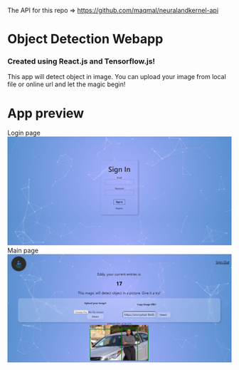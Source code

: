 The API for this repo => https://github.com/maqmal/neuralandkernel-api


# Object Detection Webapp
### Created using React.js and Tensorflow.js!
This app will detect object in image. You can upload your image from local file or online url and let the magic begin!

# App preview

Login page
![alt text](https://github.com/maqmal/Neuralandkernel/blob/main/nak%20image/login.png)
Main page
![alt text](https://github.com/maqmal/Neuralandkernel/blob/main/nak%20image/main.png)
